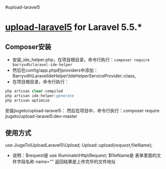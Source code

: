 #upload-laravel5

# [upload-laravel5](https://github.com/jiugeto/upload-laravel5) for Laravel 5.5.*

## Composer安装
- 安装_ide_helper.php，在项目根目录，命令行执行：`composer require barryvdh/laravel-ide-helper`
- 然后在config/app.php的providers中添加：Barryvdh\LaravelIdeHelper\IdeHelperServiceProvider::class,
- 在项目根目录，命令行执行：
```sql
php artisan clear-compiled
php artisan ide-helper:generate
php artisan optimize
```
安装jiugeto/upload-laravel5：
然后在项目中，命令行执行：composer require jiugeto/upload-laravel5:dev-master

## 使用方式
use JiugeTo\UploadLaravel5\Upload;
Upload::upload($request,$fileName);
- 说明：$request是 use Illuminate\Http\Request;
        $fileName是 表单里面的文件字段名称 name=""
        返回结果是上传完毕的文件地址